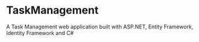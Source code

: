 # TaskManagement
A Task Management web application built with ASP.NET, Entity Framework, Identity Framework and C#
